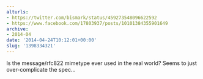 ```yaml
---
alturls:
- https://twitter.com/bismark/status/459273548096622592
- https://www.facebook.com/17803937/posts/10101384355901649
archive:
- 2014-04
date: '2014-04-24T10:12:01+00:00'
slug: '1398334321'
---
```


Is the message/rfc822 mimetype ever used in the real world? Seems to just over-complicate the spec...

